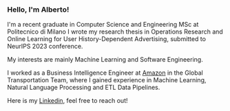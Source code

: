 ### Hello, I'm Alberto!

I'm a recent graduate in Computer Science and Engineering MSc at Politecnico di Milano
I wrote my research thesis in Operations Research and Online Learning for User History-Dependent Advertising, submitted to NeurIPS 2023 conference. 

My interests are mainly Machine Learning and Software Engineering. 

I worked as a Business Intelligence Engineer at [Amazon](https://www.amazon.jobs/it/business_categories/transport) in the Global Transportation Team, where I gained experience in Machine Learning, Natural Language Processing and ETL Data Pipelines.

Here is my [Linkedin](https://www.linkedin.com/in/alberto-latino-34610769/), feel free to reach out!














<!--
**albertolatino/albertolatino** is a ✨ _special_ ✨ repository because its `README.md` (this file) appears on your GitHub profile.

Here are some ideas to get you started:

- 🔭 I’m currently working on ...
- 🌱 I’m currently learning ...
- 👯 I’m looking to collaborate on ...
- 🤔 I’m looking for help with ...
- 💬 Ask me about ...
- 📫 How to reach me: ...
- 😄 Pronouns: ...
- ⚡ Fun fact: ...
-->
